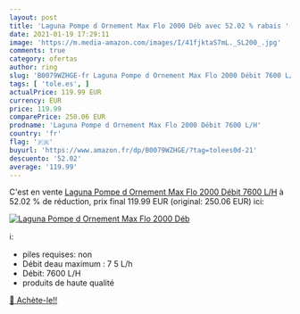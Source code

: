 ```yaml
---
layout: post
title: 'Laguna Pompe d Ornement Max Flo 2000 Déb avec 52.02 % rabais '
date: 2021-01-19 17:29:11
image: 'https://m.media-amazon.com/images/I/41fjktaS7mL._SL200_.jpg'
comments: true
category: ofertas
author: ring
slug: 'B0079WZHGE-fr Laguna Pompe d Ornement Max Flo 2000 Débit 7600 L/H'
tags: [ 'tole.es', ]
actualPrice: 119.99 EUR
currency: EUR
price: 119.99
comparePrice: 250.06 EUR
prodname: 'Laguna Pompe d Ornement Max Flo 2000 Débit 7600 L/H'
country: 'fr'
flag: '🇫🇷'
buyurl: 'https://www.amazon.fr/dp/B0079WZHGE/?tag=tolees0d-21'
descuento: '52.02'
average: '119.99'
---
```


C'est en vente [Laguna Pompe d Ornement Max Flo 2000 Débit 7600 L/H](https://www.amazon.fr/dp/B0079WZHGE/?tag=tolees0d-21)  à  52.02 % de réduction, prix final  119.99 EUR (original: 250.06 EUR) ici:

[![Laguna Pompe d Ornement Max Flo 2000 Déb](https://m.media-amazon.com/images/I/41fjktaS7mL._SL200_.jpg)](https://www.amazon.fr/dp/B0079WZHGE/?tag=tolees0d-21)

ℹ️:

- piles requises: non
- Débit deau maximum : 7 5 L/h
- Débit: 7600 L/H
- produits de haute qualité

[🛒 Achète-le!!](https://www.amazon.fr/dp/B0079WZHGE/?tag=tolees0d-21)
